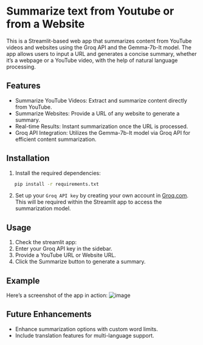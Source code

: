 # Summarize text from Youtube or from a Website
This is a Streamlit-based web app that summarizes content from YouTube videos and websites using the Groq API and the Gemma-7b-It model. The app allows users to input a URL and generates a concise summary, whether it’s a webpage or a YouTube video, with the help of natural language processing.

## Features
- Summarize YouTube Videos: Extract and summarize content directly from YouTube.
- Summarize Websites: Provide a URL of any website to generate a summary.
- Real-time Results: Instant summarization once the URL is processed.
- Groq API Integration: Utilizes the Gemma-7b-It model via Groq API for efficient content summarization.

## Installation
1. Install the required dependencies: 
  ```bash
     pip install -r requirements.txt 
  ```

2. Set up your `Groq API key` by creating your own account in [Groq.com](https://groq.com/). This will be required within the Streamlit app to access the summarization model.

## Usage
1. Check the streamlit app:
2. Enter your Groq API key in the sidebar.
3. Provide a YouTube URL or Website URL.
4. Click the Summarize button to generate a summary.

## Example
Here’s a screenshot of the app in action:
![image](https://github.com/user-attachments/assets/13cfc04e-0f3e-4e0d-82dd-02037997a33f)

## Future Enhancements
- Enhance summarization options with custom word limits.
- Include translation features for multi-language support.
